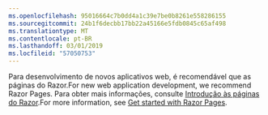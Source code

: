 ```yaml
---
ms.openlocfilehash: 95016664c7b0dd4a1c39e7be0b8261e558286155
ms.sourcegitcommit: 24b1f6decbb17bb22a45166e5fdb0845c65af498
ms.translationtype: MT
ms.contentlocale: pt-BR
ms.lasthandoff: 03/01/2019
ms.locfileid: "57050753"
---
```

<span data-ttu-id="25d4c-101">Para desenvolvimento de novos aplicativos web, é recomendável que as páginas do Razor.</span><span class="sxs-lookup"><span data-stu-id="25d4c-101">For new web application development, we recommend Razor Pages.</span></span> <span data-ttu-id="25d4c-102">Para obter mais informações, consulte [Introdução às páginas do Razor](/aspnet/core/tutorials/razor-pages/razor-pages-start).</span><span class="sxs-lookup"><span data-stu-id="25d4c-102">For more information, see [Get started with Razor Pages](/aspnet/core/tutorials/razor-pages/razor-pages-start).</span></span>